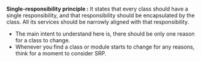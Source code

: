 **Single-responsibility principle :** It states that every class should have a single responsibility,
and that responsibility should be encapsulated by the class. All its services should be narrowly aligned 
with that responsibility.

- The main intent to understand here is, there should be only one reason for a class to change.
- Whenever you find a class or module starts to change for any reasons, think for a moment 
to consider SRP.
